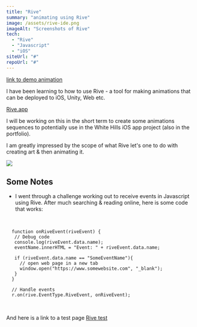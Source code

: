 ```yaml
---
title: "Rive"
summary: "animating using Rive"
image: /assets/rive-ide.png
imageAlt: "Screenshots of Rive"
tech:
  - "Rive"
  - "Javascript"
  - "iOS"
siteUrl: "#"
repoUrl: "#"
---
```


[link to demo animation](http://www.manjitbedi.com/projects/Rive-tests/WhiteHills)

I have been learning to how to use Rive - a tool for making animations that can be deployed to iOS, Unity, Web etc.

[Rive.app](https://www.rive.app)

I will be working on this in the short term to create some animations sequences to potentially use in the White Hills iOS app project (also in the portfolio).

I am greatly impressed by the scope of what Rive let's one to do with creating art & then animating it.

<img class="smaller"  src="../../assets/Rive-2.png">
<br/>

## Some Notes

- I went through a challenge working out to receive events in Javascript using Rive.  After much searching & reading online, here is some code that works:
<br/>
 
```
  function onRiveEvent(riveEvent) {
   // Debug code
   console.log(riveEvent.data.name);
   eventName.innerHTML = "Event: " + riveEvent.data.name;
  
   if (riveEvent.data.name == "SomeEventName"){
     // open web page in a new tab
     window.open("https://www.somewebsite.com", "_blank");
   } 
  }

  // Handle events  
  r.on(rive.EventType.RiveEvent, onRiveEvent);
```
<br/>
  
And here is a link to a test page [Rive test](https://manjitbedi.com/projects/Rive-tests/prompt-button/)